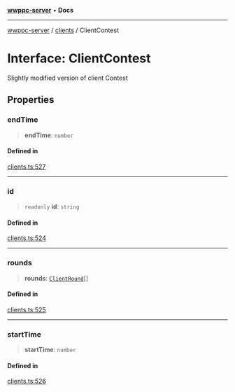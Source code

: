 [**wwppc-server**](../../README.md) • **Docs**

***

[wwppc-server](../../modules.md) / [clients](../README.md) / ClientContest

# Interface: ClientContest

Slightly modified version of client Contest

## Properties

### endTime

> **endTime**: `number`

#### Defined in

[clients.ts:527](https://github.com/WWPPC/WWPPC-server/blob/64a61903b5a0f4aa306afe641a1ba5b173736b1a/src/clients.ts#L527)

***

### id

> `readonly` **id**: `string`

#### Defined in

[clients.ts:524](https://github.com/WWPPC/WWPPC-server/blob/64a61903b5a0f4aa306afe641a1ba5b173736b1a/src/clients.ts#L524)

***

### rounds

> **rounds**: [`ClientRound`](ClientRound.md)[]

#### Defined in

[clients.ts:525](https://github.com/WWPPC/WWPPC-server/blob/64a61903b5a0f4aa306afe641a1ba5b173736b1a/src/clients.ts#L525)

***

### startTime

> **startTime**: `number`

#### Defined in

[clients.ts:526](https://github.com/WWPPC/WWPPC-server/blob/64a61903b5a0f4aa306afe641a1ba5b173736b1a/src/clients.ts#L526)
